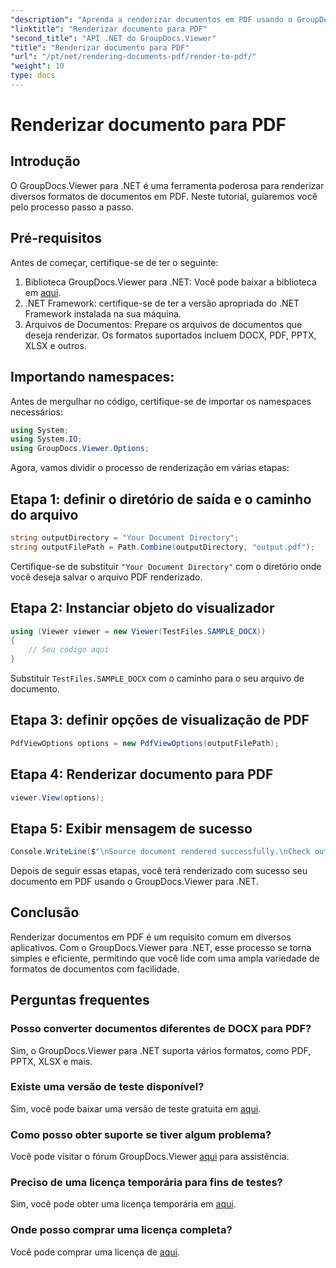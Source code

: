 ```yaml
---
"description": "Aprenda a renderizar documentos em PDF usando o GroupDocs.Viewer para .NET. Guia passo a passo com pré-requisitos e perguntas frequentes incluídas."
"linktitle": "Renderizar documento para PDF"
"second_title": "API .NET do GroupDocs.Viewer"
"title": "Renderizar documento para PDF"
"url": "/pt/net/rendering-documents-pdf/render-to-pdf/"
"weight": 10
type: docs
---
```

# Renderizar documento para PDF

## Introdução
O GroupDocs.Viewer para .NET é uma ferramenta poderosa para renderizar diversos formatos de documentos em PDF. Neste tutorial, guiaremos você pelo processo passo a passo.
## Pré-requisitos

Antes de começar, certifique-se de ter o seguinte:
1. Biblioteca GroupDocs.Viewer para .NET: Você pode baixar a biblioteca em [aqui](https://releases.groupdocs.com/viewer/net/).
2. .NET Framework: certifique-se de ter a versão apropriada do .NET Framework instalada na sua máquina.
3. Arquivos de Documentos: Prepare os arquivos de documentos que deseja renderizar. Os formatos suportados incluem DOCX, PDF, PPTX, XLSX e outros.

## Importando namespaces:
Antes de mergulhar no código, certifique-se de importar os namespaces necessários:
```csharp
using System;
using System.IO;
using GroupDocs.Viewer.Options;
```

Agora, vamos dividir o processo de renderização em várias etapas:
## Etapa 1: definir o diretório de saída e o caminho do arquivo
```csharp
string outputDirectory = "Your Document Directory";
string outputFilePath = Path.Combine(outputDirectory, "output.pdf");
```
Certifique-se de substituir `"Your Document Directory"` com o diretório onde você deseja salvar o arquivo PDF renderizado.
## Etapa 2: Instanciar objeto do visualizador
```csharp
using (Viewer viewer = new Viewer(TestFiles.SAMPLE_DOCX))
{
    // Seu código aqui
}
```
Substituir `TestFiles.SAMPLE_DOCX` com o caminho para o seu arquivo de documento.
## Etapa 3: definir opções de visualização de PDF
```csharp
PdfViewOptions options = new PdfViewOptions(outputFilePath);
```
## Etapa 4: Renderizar documento para PDF
```csharp
viewer.View(options);
```
## Etapa 5: Exibir mensagem de sucesso
```csharp
Console.WriteLine($"\nSource document rendered successfully.\nCheck output in {outputDirectory}.");
```
Depois de seguir essas etapas, você terá renderizado com sucesso seu documento em PDF usando o GroupDocs.Viewer para .NET.

## Conclusão
Renderizar documentos em PDF é um requisito comum em diversos aplicativos. Com o GroupDocs.Viewer para .NET, esse processo se torna simples e eficiente, permitindo que você lide com uma ampla variedade de formatos de documentos com facilidade.
## Perguntas frequentes
### Posso converter documentos diferentes de DOCX para PDF?
Sim, o GroupDocs.Viewer para .NET suporta vários formatos, como PDF, PPTX, XLSX e mais.
### Existe uma versão de teste disponível?
Sim, você pode baixar uma versão de teste gratuita em [aqui](https://releases.groupdocs.com/).
### Como posso obter suporte se tiver algum problema?
Você pode visitar o fórum GroupDocs.Viewer [aqui](https://forum.groupdocs.com/c/viewer/9) para assistência.
### Preciso de uma licença temporária para fins de testes?
Sim, você pode obter uma licença temporária em [aqui](https://purchase.groupdocs.com/temporary-license/).
### Onde posso comprar uma licença completa?
Você pode comprar uma licença de [aqui](https://purchase.groupdocs.com/buy).